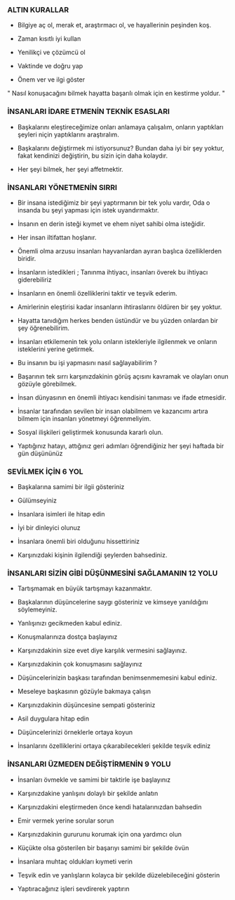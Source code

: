 ### ALTIN KURALLAR

* Bilgiye aç ol, merak et, araştırmacı ol, ve hayallerinin peşinden koş.

* Zaman kısıtlı iyi kullan

* Yenilikçi ve çözümcü ol

* Vaktinde ve doğru yap

* Önem ver ve ilgi göster

" Nasıl konuşacağını bilmek hayatta başarılı olmak için en kestirme yoldur. "



### İNSANLARI İDARE ETMENİN TEKNİK ESASLARI

* Başkalarını eleştireceğimize onları anlamaya çalışalım, onların yaptıkları şeyleri niçin yaptıklarını araştıralım.

* Başkalarını değiştirmek mi istiyorsunuz? Bundan daha iyi bir şey yoktur, fakat kendinizi değiştirin, bu sizin için daha kolaydır.

* Her şeyi bilmek, her şeyi affetmektir.  

### İNSANLARI YÖNETMENİN SIRRI

* Bir insana istediğimiz bir şeyi yaptırmanın bir tek yolu vardır, Oda o insanda bu şeyi yapması için istek uyandırmaktır.

* İnsanın en derin isteği kıymet ve ehem niyet sahibi olma isteğidir.

* Her insan iltifattan hoşlanır.

* Önemli olma arzusu insanları hayvanlardan ayıran başlıca özelliklerden biridir.

* İnsanların istedikleri ; Tanınma ihtiyacı, insanları överek bu ihtiyacı giderebiliriz

* İnsanların en önemli özelliklerini taktir ve teşvik ederim.

* Amirlerinin eleştirisi kadar insanların ihtiraslarını öldüren bir şey yoktur.

* Hayatta tanıdığım herkes benden üstündür ve bu yüzden onlardan bir şey öğrenebilirim.

* İnsanları etkilemenin tek yolu onların istekleriyle ilgilenmek ve onların isteklerini yerine getirmek.

* Bu insanın bu işi yapmasını nasıl sağlayabilirim ?

* Başarının tek sırrı karşınızdakinin görüş açısını kavramak ve olayları onun gözüyle görebilmek.

* İnsan dünyasının en önemli ihtiyacı kendisini tanıması ve ifade etmesidir.

* İnsanlar tarafından sevilen bir insan olabilmem ve kazancımı artıra bilmem için insanları yönetmeyi öğrenmeliyim.

* Sosyal ilişkileri geliştirmek konusunda kararlı olun.

* Yaptığınız hatayı, attığınız geri adımları öğrendiğiniz her şeyi haftada bir gün düşününüz



### SEVİLMEK İÇİN 6 YOL

* Başkalarına samimi bir ilgii gösteriniz

* Gülümseyiniz

* İnsanlara isimleri ile hitap edin

* İyi bir dinleyici olunuz

* İnsanlara önemli biri olduğunu hissettiriniz

* Karşınızdaki kişinin ilgilendiği şeylerden bahsediniz.  

### İNSANLARI SİZİN GİBİ DÜŞÜNMESİNİ SAĞLAMANIN 12 YOLU

* Tartışmamak en büyük tartışmayı kazanmaktır.

* Başkalarının düşüncelerine saygı gösteriniz ve kimseye yanıldığını söylemeyiniz.

* Yanlışınızı gecikmeden kabul ediniz.

* Konuşmalarınıza dostça başlayınız

* Karşınızdakinin size evet diye karşılık vermesini sağlayınız.

* Karşınızdakinin çok konuşmasını sağlayınız

* Düşüncelerinizin başkası tarafından benimsenmemesini kabul ediniz.

* Meseleye başkasının gözüyle bakmaya çalışın

* Karşınızdakinin düşüncesine sempati gösteriniz

* Asil duygulara hitap edin

* Düşüncelerinizi örneklerle ortaya koyun

* İnsanlarını özelliklerini ortaya çıkarabilecekleri şekilde teşvik ediniz  

### İNSANLARI ÜZMEDEN DEĞİŞTİRMENİN 9 YOLU

* İnsanları övmekle ve samimi bir taktirle işe başlayınız

* Karşınızdakine yanlışını dolaylı bir şekilde anlatın

* Karşınızdakini eleştirmeden önce kendi hatalarınızdan bahsedin

* Emir vermek yerine sorular sorun

* Karşınızdakinin gururunu korumak için ona yardımcı olun

* Küçükte olsa gösterilen bir başarıyı samimi bir şekilde övün

* İnsanlara muhtaç oldukları kıymeti verin

* Teşvik edin ve yanlışların kolayca bir şekilde düzelebileceğini gösterin

* Yaptıracağınız işleri sevdirerek yaptırın

  


